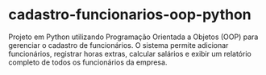 # cadastro-funcionarios-oop-python
Projeto em Python utilizando Programação Orientada a Objetos (OOP) para gerenciar o cadastro de funcionários. O sistema permite adicionar funcionários, registrar horas extras, calcular salários e exibir um relatório completo de todos os funcionários da empresa.
